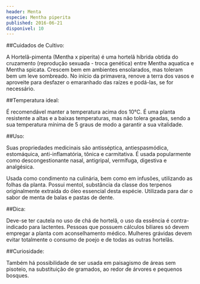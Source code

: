 ```yaml
---
header: Menta 
especie: Mentha piperita
published: 2016-06-21
disponivel: 10
---
```


 
##Cuidados de Cultivo:

A Hortelã-pimenta (Mentha x piperita) é uma hortelã híbrida obtida do cruzamento (reprodução sexuada - troca genética) entre Mentha aquatica e Mentha spicata. Crescem bem em ambientes ensolarados, mas toleram bem um leve sombreado. No início da primavera, renove a terra dos vasos e aproveite para desfazer o emaranhado das raízes e podá-las, se for necessário. 
 
##Temperatura ideal:

É recomendável manter a temperatura acima dos 10°C.
É uma planta resistente a altas e a baixas temperaturas, mas não tolera geadas, sendo a sua temperatura mínima de 5 graus de modo a garantir a sua vitalidade.


##Uso:

Suas propriedades medicinais são antisséptica, antiespasmódica, estomáquica, anti-inflamatória, tônica e carmitativa. É usada popularmente como descongestionante nasal, antigripal, vermífuga, digestiva e analgésica. 

Usada como condimento na culinária, bem como em infusões, utilizando as folhas da planta. Possui mentol, substância da classe dos terpenos originalmente extraída do óleo essencial desta espécie.
Utilizada para dar o sabor de menta de balas e pastas de dente.


##Dica:

Deve-se ter cautela no uso de chá de hortelã, o uso da essência é contra-indicado para lactentes. Pessoas que possuem cálculos biliares só devem empregar a planta com aconselhamento médico.
Mulheres grávidas devem evitar totalmente o consumo de poejo e de todas as outras hortelãs.

##Curiosidade:

Também há possibilidade de ser usada em paisagismo de áreas sem pisoteio, na substituição de gramados, ao redor de árvores e pequenos bosques.